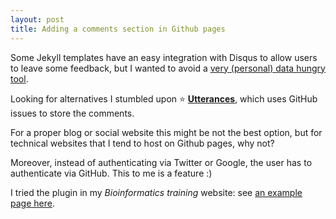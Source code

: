```yaml
---
layout: post
title: Adding a comments section in Github pages
---
```


Some Jekyll templates have an easy integration with Disqus to allow
users to leave some feedback, but I wanted to avoid a 
[very (personal) data hungry tool](https://webmasters.stackexchange.com/questions/105808/is-adding-disqus-to-website-safe-for-user-privacy).

Looking for alternatives I stumbled upon 
:star: [**Utterances**](https://utteranc.es), which uses GitHub issues to store the comments.

For a proper blog or social website this might be not the best option, but for technical
websites that I tend to host on Github pages, why not?

Moreover, instead of authenticating via Twitter or Google, the user has to authenticate
via GitHub. This to me is a feature :)

I tried the plugin in my *Bioinformatics training* website: see
[an example page here](https://telatin.github.io/microbiome-bioinformatics/Bash-course/).
